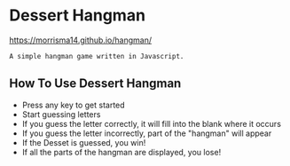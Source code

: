 # Dessert Hangman
https://morrisma14.github.io/hangman/

`A simple hangman game written in Javascript.`

## How To Use Dessert Hangman

- Press any key to get started
- Start guessing letters
- If you guess the letter correctly, it will fill into the blank where it occurs
- If you guess the letter incorrectly, part of the "hangman" will appear
- If the Desset is guessed, you win!
- If all the parts of the hangman are displayed, you lose!

